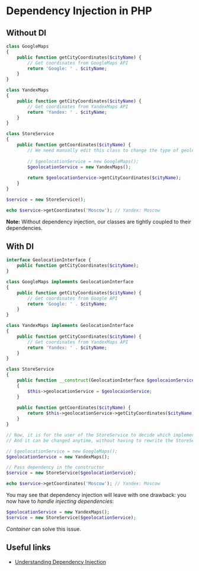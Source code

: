 # Dependency Injection in PHP

## Without DI

```php
class GoogleMaps
{
    public function getCityCoordinates($cityName) {
        // Get coordinates from GoogleMaps API
        return 'Google: ' . $cityName;
    }
}

class YandexMaps
{
    public function getCityCoordinates($cityName) {
        // Get coordinates from YandexMaps API
        return 'Yandex: ' . $cityName;
    }
}

class StoreService
{
    public function getCoordinates($cityName) {
        // We need manually edit this class to change the type of geolocation service
        
        // $geolocationService = new GoogleMaps();
        $geolocationService = new YandexMaps();
        
        return $geolocationService->getCityCoordinates($cityName);
    }
}

$service = new StoreService();

echo $service->getCoordinates('Moscow'); // Yandex: Moscow
```

**Note:** Without dependency injection, our classes are tightly coupled to their dependencies.

## With DI

```php
interface GeolocationInterface {
    public function getCityCoordinates($cityName);
}

class GoogleMaps implements GeolocationInterface
{
    public function getCityCoordinates($cityName) {
        // Get coordinates from Google API
        return 'Google: ' . $cityName;
    }
}

class YandexMaps implements GeolocationInterface
{
    public function getCityCoordinates($cityName) {
        // Get coordinates from YandexMaps API
        return 'Yandex: ' . $cityName;
    }
}

class StoreService
{
    public function __construct(GeolocationInterface $geolocaionService)
    {
        $this->geolocationService = $geolocaionService;
    }
    
    public function getCoordinates($cityName) {
        return $this->geolocationService->getCityCoordinates($cityName);
    }
}

// Now, it is for the user of the StoreService to decide which implementation to use. 
// And it can be changed anytime, without having to rewrite the StoreService.

// $geolocationService = new GoogleMaps();
$geolocationService = new YandexMaps();

// Pass dependency in the constructor
$service = new StoreService($geolocationService);

echo $service->getCoordinates('Moscow'); // Yandex: Moscow
```

You may see that dependency injection will leave with one drawback: you now have to *handle injecting dependencies*:

```php
$geolocationService = new YandexMaps();
$service = new StoreService($geolocationService);
```

*Container* can solve this issue.

## Useful links

- [Understanding Dependency Injection](http://php-di.org/doc/understanding-di.html)
